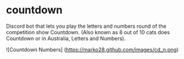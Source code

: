 # countdown

Discord bot that lets you play the letters and numbers round of the competition show Countdown.
(Also known as 8 out of 10 cats does Countdown or in Australia, Letters and Numbers).

![Countdown Numbers]
(https://marko28.github.com/images/cd_n.png)
